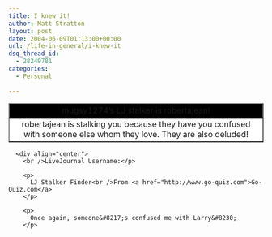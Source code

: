 ```yaml
---
title: I knew it!
author: Matt Stratton
layout: post
date: 2004-06-09T01:13:00+00:00
url: /life-in-general/i-knew-it
dsq_thread_id:
  - 28249781
categories:
  - Personal

---
```

<table width="250" align="center" border="1" cellspacing="0">
  <tr>
    <td bgcolor="black" align="center">
      <font>mugsy1274&#8217;s LJ stalker is robertajean!</font>
    </td>
  </tr>
  
  <tr>
    <td align="center" bgcolor="white">
      <font>robertajean is stalking you because they have you confused with someone else whom they love. They are also deluded!</td> </tr> </table> 
      
      <div align="center">
        <br />LiveJournal Username:</p> 
        
        <p>
          LJ Stalker Finder<br />From <a href="http://www.go-quiz.com">Go-Quiz.com</a>
        </p>
        
        <p>
          Once again, someone&#8217;s confused me with Larry&#8230;
        </p>